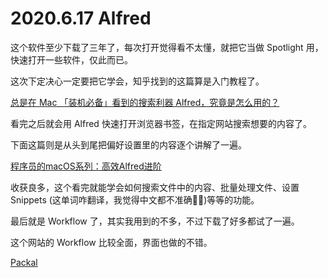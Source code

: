 # 2020.6.17 Alfred

这个软件至少下载了三年了，每次打开觉得看不太懂，就把它当做 Spotlight 用，快速打开一些软件，仅此而已。

这次下定决心一定要把它学会，知乎找到的这篇算是入门教程了。

[总是在 Mac 「装机必备」看到的搜索利器 Alfred，究竟是怎么用的？](https://zhuanlan.zhihu.com/p/35554921)

看完之后就会用 Alfred 快速打开浏览器书签，在指定网站搜索想要的内容了。

下面这篇则是从头到尾把偏好设置里的内容逐个讲解了一遍。

[程序员的macOS系列：高效Alfred进阶](https://ihtcboy.com/2020/02/09/2020-02-09_%E7%A8%8B%E5%BA%8F%E5%91%98%E7%9A%84macOS%E7%B3%BB%E5%88%97%EF%BC%9A%E9%AB%98%E6%95%88Alfred%E8%BF%9B%E9%98%B6/)

收获良多，这个看完就能学会如何搜索文件中的内容、批量处理文件、设置 Snippets (这单词咋翻译，我觉得中文都不准确🤦‍♂️)等等的功能。

最后就是 Workflow 了，其实我用到的不多，不过下载了好多都试了一遍。

这个网站的 Workflow 比较全面，界面也做的不错。

[Packal](http://www.packal.org/)

